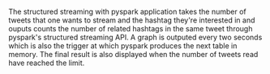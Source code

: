 The structured streaming with pyspark application takes the number of tweets that 
one wants to stream and the hashtag they're interested in and ouputs counts
the number of related hashtags in the same tweet through pyspark's structured streaming API.
A graph is outputed every two seconds which is also the trigger at which pyspark produces the next
table in memory. The final result is also displayed when the number of tweets read have reached the limit.
